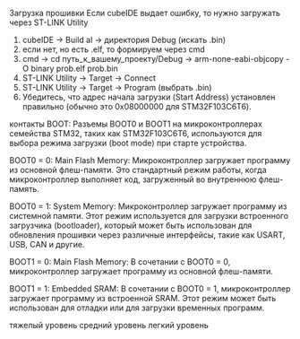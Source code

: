 Загрузка прошивки
Если cubeIDE выдает ошибку, то нужно загружать через ST-LINK Utility
1. cubeIDE -> Build al -> директория Debug (искать .bin)
2. если нет, но есть .elf, то формируем через cmd
3. cmd -> cd путь_к_вашему_проекту/Debug -> arm-none-eabi-objcopy -O binary prob.elf prob.bin
4. ST-LINK Utility -> Target -> Connect
5. ST-LINK Utility -> Target -> Program (выбрать .bin)
6. Убедитесь, что адрес начала загрузки (Start Address) установлен правильно (обычно это 0x08000000 для STM32F103C6T6).



контакты BOOT:
Разъемы BOOT0 и BOOT1 на микроконтроллерах семейства STM32, таких как STM32F103C6T6, используются для выбора режима загрузки (boot mode) при старте устройства.

BOOT0 = 0:
Main Flash Memory: 
Микроконтроллер загружает программу из основной флеш-памяти. 
Это стандартный режим работы, когда микроконтроллер выполняет код, загруженный во внутреннюю флеш-память.

BOOT0 = 1:
System Memory: 
Микроконтроллер загружает программу из системной памяти. 
Этот режим используется для загрузки встроенного загрузчика (bootloader), 
который может быть использован для обновления прошивки через различные интерфейсы, такие как USART, USB, CAN и другие.

BOOT1 = 0:
Main Flash Memory: 
В сочетании с BOOT0 = 0, микроконтроллер загружает программу из основной флеш-памяти.

BOOT1 = 1:
Embedded SRAM: 
В сочетании с BOOT0 = 1, микроконтроллер загружает программу из встроенной SRAM. 
Этот режим может быть использован для отладки или для загрузки временных программ.

тяжелый уровень
средний уровень
легкий уровень